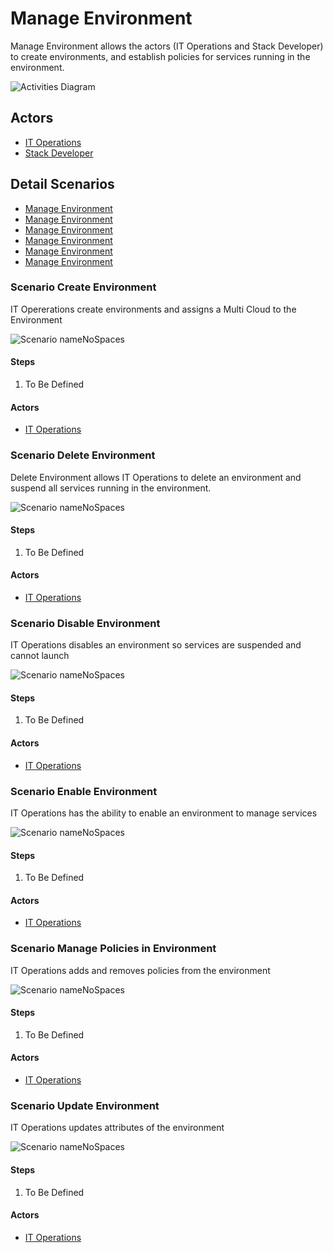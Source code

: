 # Manage Environment

Manage Environment allows the actors (IT Operations and Stack Developer) to create environments, and establish policies for services running in the environment.

![Activities Diagram](./activities.svg)

## Actors

* [IT Operations](/actors/ITOperations/index.md)
* [Stack Developer](/actors/StackDeveloper/index.md)


## Detail Scenarios
* [Manage Environment](#Scenario-CreateEnvironment)
* [Manage Environment](#Scenario-DeleteEnvironment)
* [Manage Environment](#Scenario-DisableEnvironment)
* [Manage Environment](#Scenario-EnableEnvironment)
* [Manage Environment](#Scenario-ManagePoliciesinEnvironment)
* [Manage Environment](#Scenario-UpdateEnvironment)

  
### Scenario Create Environment

IT Opererations create environments and assigns a Multi Cloud to the Environment

![Scenario nameNoSpaces](./CreateEnvironment.svg)

#### Steps

1. To Be Defined


#### Actors

* [IT Operations](actors/itops/index.md)


### Scenario Delete Environment

Delete Environment allows IT Operations to delete an environment and suspend all services running in the environment.

![Scenario nameNoSpaces](./DeleteEnvironment.svg)

#### Steps

1. To Be Defined


#### Actors

* [IT Operations](actors/itops/index.md)


### Scenario Disable Environment

IT Operations disables an environment so services are suspended and cannot launch

![Scenario nameNoSpaces](./DisableEnvironment.svg)

#### Steps

1. To Be Defined


#### Actors

* [IT Operations](actors/itops/index.md)


### Scenario Enable Environment

IT Operations has the ability to enable an environment to manage services

![Scenario nameNoSpaces](./EnableEnvironment.svg)

#### Steps

1. To Be Defined


#### Actors

* [IT Operations](actors/itops/index.md)


### Scenario Manage Policies in Environment

IT Operations adds and removes policies from the environment

![Scenario nameNoSpaces](./ManagePoliciesinEnvironment.svg)

#### Steps

1. To Be Defined


#### Actors

* [IT Operations](actors/itops/index.md)


### Scenario Update Environment

IT Operations updates attributes of the environment

![Scenario nameNoSpaces](./UpdateEnvironment.svg)

#### Steps

1. To Be Defined


#### Actors

* [IT Operations](actors/itops/index.md)




